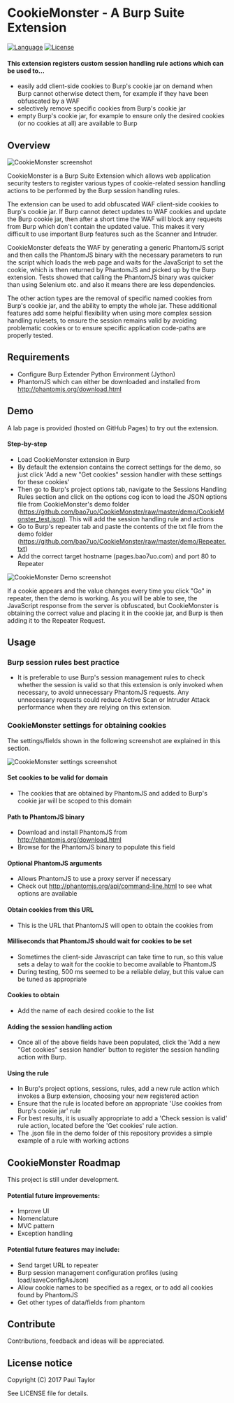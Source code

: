 # CookieMonster - A Burp Suite Extension
[![Language](https://img.shields.io/badge/Lang-Python-blue.svg)](https://www.python.org)
[![License](https://img.shields.io/badge/License-Apache%202.0-red.svg)](https://opensource.org/licenses/Apache-2.0)

#### This extension registers custom session handling rule actions which can be used to...
- easily add client-side cookies to Burp's cookie jar on demand when Burp cannot otherwise detect them, for example if they have been obfuscated by a WAF
- selectively remove specific cookies from Burp's cookie jar
- empty Burp's cookie jar, for example to ensure only the desired cookies (or no cookies at all) are available to Burp

## Overview

![CookieMonster screenshot](https://github.com/bao7uo/CookieMonster/raw/master/images/title_screenshot.png)

CookieMonster is a Burp Suite Extension which allows web application security testers to register various types of cookie-related session handling actions to be performed by the Burp session handling rules.

The extension can be used to add obfuscated WAF client-side cookies to Burp's cookie jar. If Burp cannot detect updates to WAF cookies and update the Burp cookie jar, then after a short time the WAF will block any requests from Burp which don't contain the updated value. This makes it very difficult to use important Burp features such as the Scanner and Intruder.

CookieMonster defeats the WAF by generating a generic PhantomJS script and then calls the PhantomJS binary with the necessary parameters to run the script which loads the web page and waits for the JavaScript to set the cookie, which is then returned by PhantomJS and picked up by the Burp extension. Tests showed that calling the PhantomJS binary was quicker than using Selenium etc. and also it means there are less dependencies.

The other action types are the removal of specific named cookies from Burp's cookie jar, and the ability to empty the whole jar. These additional features add some helpful flexibility when using more complex session handling rulesets, to ensure the session remains valid by avoiding problematic cookies or to ensure specific application code-paths are properly tested.

## Requirements

- Configure Burp Extender Python Environment (Jython)
- PhantomJS which can either be downloaded and installed from http://phantomjs.org/download.html

## Demo

A lab page is provided (hosted on GitHub Pages) to try out the extension.

#### Step-by-step

- Load CookieMonster extension in Burp
- By default the extension contains the correct settings for the demo, so just click 'Add a new "Get cookies" session handler with these settings for these cookies'
- Then go to Burp's project options tab, navigate to the Sessions Handling Rules section and click on the options cog icon to load the JSON options file from CookieMonster's demo folder (https://github.com/bao7uo/CookieMonster/raw/master/demo/CookieMonster_test.json). This will add the session handling rule and actions
- Go to Burp's repeater tab and paste the contents of the txt file from the demo folder (https://github.com/bao7uo/CookieMonster/raw/master/demo/Repeater.txt)
- Add the correct target hostname (pages.bao7uo.com) and port 80 to Repeater

![CookieMonster Demo screenshot](https://github.com/bao7uo/CookieMonster/raw/master/images/demo_screenshot.png)

If a cookie appears and the value changes every time you click "Go" in repeater, then the demo is working. As you will be able to see, the JavaScript response from the server is obfuscated, but CookieMonster is obtaining the correct value and placing it in the cookie jar, and Burp is then adding it to the Repeater Request.

## Usage

### Burp session rules best practice

- It is preferable to use Burp's session management rules to check whether the session is valid so that this extension is only invoked when necessary, to avoid unnecessary PhantomJS requests. Any unnecessary requests could reduce Active Scan or Intruder Attack performance when they are relying on this extension.

### CookieMonster settings for obtaining cookies

The settings/fields shown in the following screenshot are explained in this section.

![CookieMonster settings screenshot](https://github.com/bao7uo/CookieMonster/raw/master/images/settings_screenshot.png)

#### Set cookies to be valid for domain

- The cookies that are obtained by PhantomJS and added to Burp's cookie jar will be scoped to this domain

#### Path to PhantomJS binary

- Download and install PhantomJS from http://phantomjs.org/download.html
- Browse for the PhantomJS binary to populate this field

#### Optional PhantomJS arguments

- Allows PhantomJS to use a proxy server if necessary
- Check out http://phantomjs.org/api/command-line.html to see what options are available

#### Obtain cookies from this URL

- This is the URL that PhantomJS will open to obtain the cookies from

#### Milliseconds that PhantomJS should wait for cookies to be set

- Sometimes the client-side Javascript can take time to run, so this value sets a delay to wait for the cookie to become available to PhantomJS
- During testing, 500 ms seemed to be a reliable delay, but this value can be tuned as appropriate

#### Cookies to obtain

- Add the name of each desired cookie to the list

#### Adding the session handling action

- Once all of the above fields have been populated, click the 'Add a new "Get cookies" session handler' button to register the session handling action with Burp.

#### Using the rule

- In Burp's project options, sessions, rules, add a new rule action which invokes a Burp extension, choosing your new registered action
- Ensure that the rule is located before an appropriate 'Use cookies from Burp's cookie jar' rule
- For best results, it is usually appropriate to add a 'Check session is valid' rule action, located before the 'Get cookies' rule action.
- The .json file in the demo folder of this repository provides a simple example of a rule with working actions

## CookieMonster Roadmap

This project is still under development.

#### Potential future improvements:
- Improve UI
- Nomenclature
- MVC pattern
- Exception handling

#### Potential future features may include:
- Send target URL to repeater
- Burp session management configuration profiles (using load/saveConfigAsJson)
- Allow cookie names to be specified as a regex, or to add all cookies found by PhantomJS
- Get other types of data/fields from phantom

## Contribute
Contributions, feedback and ideas will be appreciated.

## License notice

Copyright (C) 2017 Paul Taylor

See LICENSE file for details.
